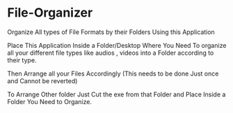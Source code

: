 # File-Organizer
Organize All types of File Formats by their Folders Using this Application

Place This Application Inside a Folder/Desktop  Where You Need To organize all your different file types like audios , videos into a Folder according to their type.

Then Arrange all your Files Accordingly (This needs to be done Just once and Cannot be reverted)

To Arrange Other folder Just Cut the exe from that Folder and Place Inside a Folder You Need to Organize.
